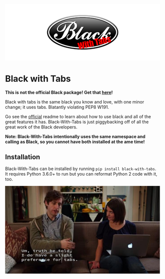 ![Black Logo](https://raw.githubusercontent.com/ferret-guy/black-with-tabs/master/docs/_static/logo2-readme.png)

# Black with Tabs

**This is not the official Black package! Get that [here](https://github.com/psf/black)!**

Black with tabs is the same black you know and love, with one minor change; it uses tabs. Blatantly violating PEP8 W191.

Go see the [official](https://black.readthedocs.io/en/stable/) readme to learn about how 
to use black and all of the great features it has. Black-With-Tabs is just piggybacking off of all the great work of the Black developers.

**Note: Black-With-Tabs intentionally uses the same namespace and calling as Black, so you cannot have both installed at the ame time!**

## Installation

Black-With-Tabs can be installed by running `pip install black-with-tabs`. It requires Python 3.6.0+ to
run but you can reformat Python 2 code with it, too.

![Tabs](https://raw.githubusercontent.com/ferret-guy/black-with-tabs/master/docs/_static/readme-tabs.jpg)
